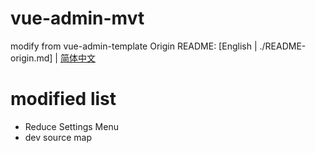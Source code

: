 # vue-admin-mvt

modify from vue-admin-template
Origin README: [English | ./README-origin.md] | [简体中文](./README-zh-origin.md)

# modified list
* Reduce Settings Menu
* dev source map



